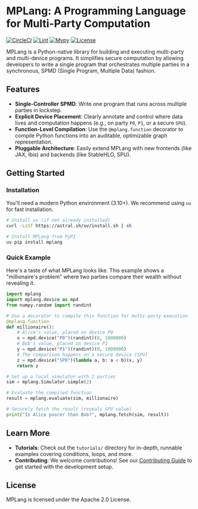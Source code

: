 # MPLang: A Programming Language for Multi-Party Computation

[![CircleCI](https://dl.circleci.com/status-badge/img/gh/secretflow/mplang/tree/main.svg?style=svg)](https://dl.circleci.com/status-badge/redirect/gh/secretflow/mplang/tree/main)
[![Lint](https://github.com/secretflow/mplang/actions/workflows/lint.yml/badge.svg)](https://github.com/secretflow/mplang/actions/workflows/lint.yml)
[![Mypy](https://github.com/secretflow/mplang/actions/workflows/mypy.yml/badge.svg)](https://github.com/secretflow/mplang/actions/workflows/mypy.yml)
[![License](https://img.shields.io/badge/License-Apache%202.0-blue.svg)](https://opensource.org/licenses/Apache-2.0)

MPLang is a Python-native library for building and executing multi-party and multi-device programs.
It simplifies secure computation by allowing developers to write a single program that orchestrates
multiple parties in a synchronous, SPMD (Single Program, Multiple Data) fashion.

## Features

- **Single-Controller SPMD**: Write one program that runs across multiple parties in lockstep.
- **Explicit Device Placement**: Clearly annotate and control where data lives and computation happens (e.g., on party `P0`, `P1`, or a secure `SPU`).
- **Function-Level Compilation**: Use the `@mplang.function` decorator to compile Python functions into an auditable, optimizable graph representation.
- **Pluggable Architecture**: Easily extend MPLang with new frontends (like JAX, Ibis) and backends (like StableHLO, SPU).

## Getting Started

### Installation

You'll need a modern Python environment (3.10+). We recommend using `uv` for fast installation.

```bash
# Install uv (if not already installed)
curl -LsSf https://astral.sh/uv/install.sh | sh

# Install MPLang from PyPI
uv pip install mplang
```

### Quick Example

Here's a taste of what MPLang looks like. This example shows a "millionaire's problem" where two parties compare their wealth without revealing it.

```python
import mplang
import mplang.device as mpd
from numpy.random import randint

# Use a decorator to compile this function for multi-party execution
@mplang.function
def millionaire():
    # Alice's value, placed on device P0
    x = mpd.device("P0")(randint)(0, 1000000)
    # Bob's value, placed on device P1
    y = mpd.device("P1")(randint)(0, 1000000)
    # The comparison happens on a secure device (SPU)
    z = mpd.device("SP0")(lambda a, b: a < b)(x, y)
    return z

# Set up a local simulator with 2 parties
sim = mplang.Simulator.simple(2)

# Evaluate the compiled function
result = mplang.evaluate(sim, millionaire)

# Securely fetch the result (reveals SPU value)
print("Is Alice poorer than Bob?", mplang.fetch(sim, result))
```

## Learn More

- **Tutorials**: Check out the `tutorials/` directory for in-depth, runnable examples covering conditions, loops, and more.
- **Contributing**: We welcome contributions! See our [Contributing Guide](CONTRIBUTING.md) to get started with the development setup.

## License

MPLang is licensed under the Apache 2.0 License.
